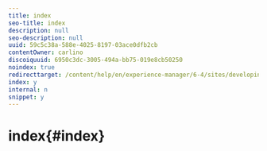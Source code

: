 ```yaml
---
title: index
seo-title: index
description: null
seo-description: null
uuid: 59c5c38a-588e-4025-8197-03ace0dfb2cb
contentOwner: carlino
discoiquuid: 6950c3dc-3005-494a-bb75-019e8cb50250
noindex: true
redirecttarget: /content/help/en/experience-manager/6-4/sites/developing/using/reference-materials
index: y
internal: n
snippet: y
---
```


# index{#index}

